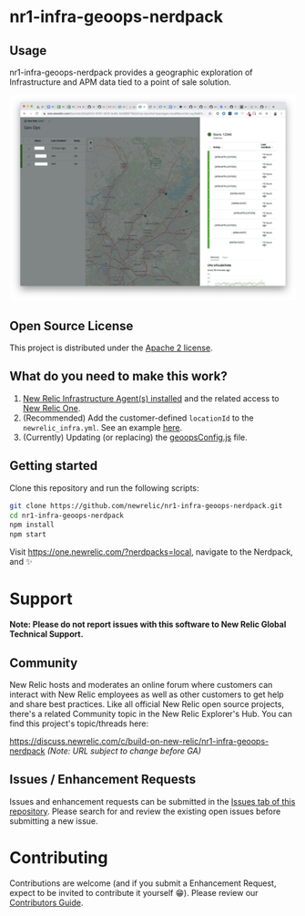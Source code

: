 # nr1-infra-geoops-nerdpack

## Usage

nr1-infra-geoops-nerdpack provides a geographic exploration of Infrastructure and APM data tied to a point of sale solution.

![Screenshot #1](screenshots/screenshot_01.png)

## Open Source License

This project is distributed under the [Apache 2 license](blob/master/LICENSE).

## What do you need to make this work?

1. [New Relic Infrastructure Agent(s) installed](https://newrelic.com/products/infrastructure) and the related access to [New Relic One](https://newrelic.com/platform).
2. (Recommended) Add the customer-defined `locationId` to the `newrelic_infra.yml`. See an example [here](blob/master/examples/example_newrelic_infra.yml).
3. (Currently) Updating (or replacing) the [geoopsConfig.js](blob/master/geoopsConfig.js) file.

## Getting started

Clone this repository and run the following scripts:

```bash
git clone https://github.com/newrelic/nr1-infra-geoops-nerdpack.git
cd nr1-infra-geoops-nerdpack
npm install
npm start
```

Visit https://one.newrelic.com/?nerdpacks=local, navigate to the Nerdpack, and :sparkles:

# Support

**Note: Please do not report issues with this software to New Relic Global Technical Support.**

## Community

New Relic hosts and moderates an online forum where customers can interact with New Relic employees as well as other customers to get help and share best practices. Like all official New Relic open source projects, there's a related Community topic in the New Relic Explorer's Hub. You can find this project's topic/threads here:

https://discuss.newrelic.com/c/build-on-new-relic/nr1-infra-geoops-nerdpack
*(Note: URL subject to change before GA)*

## Issues / Enhancement Requests

Issues and enhancement requests can be submitted in the [Issues tab of this repository](issues). Please search for and review the existing open issues before submitting a new issue.

# Contributing

Contributions are welcome (and if you submit a Enhancement Request, expect to be invited to contribute it yourself :grin:). Please review our [Contributors Guide](blob/master/CONTRIBUTING.md).